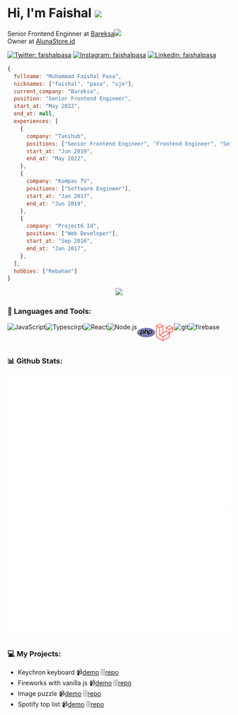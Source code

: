 <h1> Hi, I'm Faishal <img src="https://emojis.slackmojis.com/emojis/images/1626363216/47507/pepe-hacker.gif?1626363216" width="50"></h1>

Senior Frontend Enginner at <a href="http://bareksa.com">Bareksa</a><img src="https://play-lh.googleusercontent.com/ufY1G2MCu5q7J41HmmWQkyf1cABPfqA8wS-sra9OTrgVE5dbxGLjRtBUzXAKlmcKAaI" width="20">
<br>
Owner at <a href="https://shopee.co.id/alunastoreid">AlunaStore.id</a>

[![Twitter: faishalpasa](https://img.shields.io/badge/-faishalpasa-1DA1F2?style=flat-square&logo=twitter&logoColor=white)](https://twitter.com/faishalpasa)
[![Instagram: faishalpasa](https://img.shields.io/badge/-faishalpasa-E4405F?style=flat-square&logo=instagram&logoColor=white)](https://instagram.com/faishalpasa)
[![Linkedin: faishalpasa](https://img.shields.io/badge/-faishalpasa-blue?style=flat-square&logo=Linkedin&logoColor=white&link=https://www.linkedin.com/in/faishalpasa/)](https://www.linkedin.com/in/faishalpasa/)


```javascript
{
  fullname: "Muhammad Faishal Pasa",
  nicknames: ["faishal", "pasa", "uje"],
  current_company: "Bareksa",
  position: "Senior Frontend Engineer",
  start_at: "May 2022",
  end_at: null,
  experiences: [
    {
      company: "Tanihub",
      positions: ["Senior Frontend Engineer", "Frontend Engineer", "Software Engineer"],
      start_at: "Jun 2019",
      end_at: "May 2022",
    },
    {
      company: "Kompas TV",
      positions: ["Software Engineer"],
      start_at: "Jan 2017",
      end_at: "Jun 2019",
    },
    {
      company: "Project6 Id",
      positions: ["Web Developer"],
      start_at: "Sep 2016",
      end_at: "Jan 2017",
    },
  ],
  hobbies: ["Rebahan"]
}
```

<p align="center">
  <img alig src="https://github-profile-trophy.vercel.app/?username=faishalpasa&column=6&rank=SSS,SS,S,AAA,AA,A" />
</p>


### 🔨 Languages and Tools:
<a href="https://developer.mozilla.org/en-US/docs/Web/JavaScript" target="_blank">
  <img align="left" alt="JavaScript" height ="42px"  src="https://raw.githubusercontent.com/faishalpasa/README_icons/main/language_and_tools/square/javascript/javascript.svg">
</a>
<a href="https://www.typescriptlang.org/" target="_blank">
  <img align="left" alt="Typescirpt" height ="42px" src="https://raw.githubusercontent.com/faishalpasa/README_icons/main/language_and_tools/square/typescript/typescript.svg">
</a>
<a href="https://reactjs.org/" target="_blank">
  <img align="left" alt="React" height ="42px" src="https://raw.githubusercontent.com/faishalpasa/README_icons/main/language_and_tools/square/react/react.svg">
</a>
<a href="https://nodejs.org" target="_blank">
  <img align="left" alt="Node.js" height ="42px" src="https://raw.githubusercontent.com/faishalpasa/README_icons/main/language_and_tools/square/node/node.svg">
</a>
<a href="https://www.php.net/" target="_blank">
  <img align="left" src="https://raw.githubusercontent.com/faishalpasa/README_icons/main/language_and_tools/square/php/php.svg" alt="php" height='42px'/>
</a>
<a href="https://laravel.com/" target="_blank">
  <img align="left" src="https://raw.githubusercontent.com/faishalpasa/README_icons/main/language_and_tools/square/laravel/laravel.svg" alt="laravel" height='42px'/>
</a>
<a href="https://git-scm.com/" target="_blank">
  <img align="left" src="https://raw.githubusercontent.com/faishalpasa/README_icons/main/language_and_tools/square/git-scm/git-scm.svg" align="left" alt="git" height='42px'/>
</a>
<a href="https://firebase.google.com/" target="_blank">
  <img align="left" src="https://raw.githubusercontent.com/faishalpasa/README_icons/main/language_and_tools/square/firebase/firebase.svg" alt="firebase" height="42px"/>
</a>
<br>
<br>
<br>


### 📊 Github Stats:
<a href='https://github.com/rahul-jha98/github-stats-transparent'>

![Stats Overview](https://raw.githubusercontent.com/faishalpasa/github-stats-transparent/output/generated/overview.svg)
![Most Used Languages](https://raw.githubusercontent.com/faishalpasa/github-stats-transparent/output/generated/languages.svg)

</a>


### 💻 My Projects:
- Keychron keyboard 📹[demo](https://faishalpasa-keyboard.vercel.app/) 🗄[repo](https://github.com/faishalpasa/keyboard)
- Fireworks with vanilla js 📹[demo](https://faishalpasa-fireworks.vercel.app/) 🗄[repo](https://github.com/faishalpasa/fireworks)
- Image puzzle 📹[demo](https://faishalpasa-puzzle.vercel.app/) 🗄[repo](https://github.com/faishalpasa/puzzle)
- Spotify top list 📹[demo](https://spotifytoplist.vercel.app/) 🗄[repo](https://github.com/faishalpasa/spotify-top-list)
